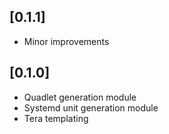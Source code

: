 ## [0.1.1]
- Minor improvements

## [0.1.0]
- Quadlet generation module
- Systemd unit generation module
- Tera templating